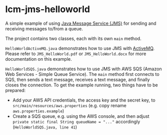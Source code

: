 # lcm-jms-helloworld

A simple example of using [Java Message Service (JMS)](http://download.oracle.com/otndocs/jcp/7195-jms-1.1-fr-spec-oth-JSpec/) for sending and receiving messages to/from a queue.

The project contains two classes, each with its own `main` method.

`HelloWorldActiveMQ.java` demonstrates how to use JMS with [ActiveMQ](http://activemq.apache.org/). Please refer to `JMS_HelloWorld.pdf` or `JMS_HelloWorld.docx` for more documentation on this example.

`HelloWorldSQS.java` demonstrates how to use JMS with AWS SQS (Amazon Web Services - Simple Queue Service). The `main` method first connects to SQS, then sends a text message, receives a text message, and finally closes the connection. To get the example running, two things have to be prepared:  
* Add your AWS API credentials, the access key and the secret key, to  `src/main/resources/aws.properties` (e.g. copy rename `aws.properties.example`) 
* Create a SQS queue, e.g. using the AWS console, and then adjust `private static final String queueName = "..."` accordingly (`HelloWorldSQS.java, line 41`) 